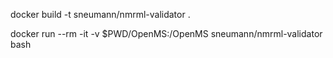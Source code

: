 docker build -t sneumann/nmrml-validator .

docker run --rm -it -v $PWD/OpenMS:/OpenMS sneumann/nmrml-validator bash


